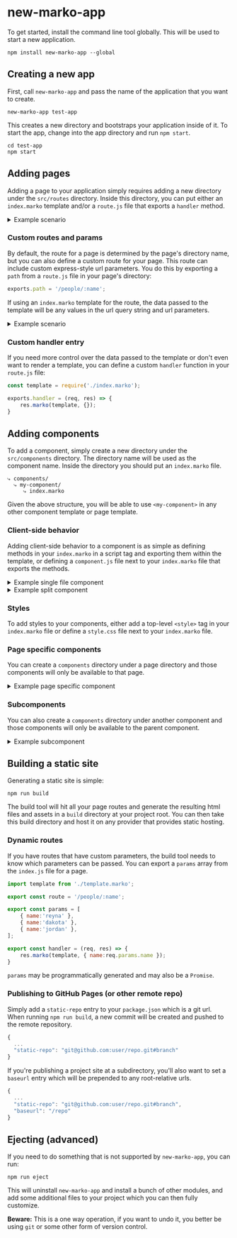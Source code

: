 # new-marko-app

To get started, install the command line tool globally.  This will be used to start a new application.

```
npm install new-marko-app --global
```

## Creating a new app

First, call `new-marko-app` and pass the name of the application that you want to create.

```
new-marko-app test-app
```

This creates a new directory and bootstraps your application inside of it.  To start the app, change into the app directory and run `npm start`.

```
cd test-app
npm start
```

## Adding pages

Adding a page to your application simply requires adding a new directory under the `src/routes` directory.  Inside this directory, you can put either an `index.marko` template and/or a `route.js` file that exports a `handler` method.

<details>
<summary>Example scenario</summary>
>
> Given a directory structure like this:
>
> ```
> ⤷ src/
>    ⤷ routes/
>       ⤷ my-page/
>          ⤷ index.marko
> ```
>
> Hitting `/my-page` will render `index.marko`.
</details>

### Custom routes and params

By default, the route for a page is determined by the page's directory name, but you can also define a custom route for your page.  This route can include custom express-style url parameters.  You do this by exporting a `path` from a `route.js` file in your page's directory:

```js
exports.path = '/people/:name';
```

If using an `index.marko` template for the route, the data passed to the template will be any values in the url query string and url parameters.  

<details>
<summary>Example scenario</summary>
>
> Given a route:
> ```
> /people/:name
> ```
>
> And a template:
> ```html
> <ul>
>     <li>${data.name}</li>
>     <li>${data.age}</li>
</ul>
> ```
>
> When you hit the following url:
> ```
> /people/frank?age=27
> ```
>
> The rendered output would be:
> ```html
> <ul>
>     <li>frank</li>
>     <li>27</li>
> </ul>
> ```
</details>

### Custom handler entry

If you need more control over the data passed to the template or don't even want to render a template, you can define a custom `handler` function in your `route.js` file:

```js
const template = require('./index.marko');

exports.handler = (req, res) => {
    res.marko(template, {});
}
```


## Adding components

To add a component, simply create a new directory under the `src/components` directory.  The directory name will be used as the component name.  Inside the directory you should put an `index.marko` file.

```
⤷ components/
  ⤷ my-component/
     ⤷ index.marko
```

Given the above structure, you will be able to use `<my-component>` in any other component template or page template.

### Client-side behavior

Adding client-side behavior to a component is as simple as defining methods in your `index.marko` in a script tag and exporting them within the template, or defining a `component.js` file next to your `index.marko` file that exports the methods.

<details>
<summary>Example single file component</summary>
**index.marko**
```html
<script>
    module.exports = {
        onInput(input) {
            this.state = {
                count: input.count
            }
            this.initialCount = input.count
        },
        incrementCount() {
            this.state.count++
        },
        resetCount() {
            this.state.count = this.initialCount
        }
    }
</script>

<div>${state.count}</div>
<button on-click('incrementCount')>+</button>
<button on-click('resetCount')>reset</button>
```
</details>

<details>
<summary>Example split component</summary>
**index.marko**
```html
<div>${state.count}</div>
<button on-click('incrementCount')>+</button>
<button on-click('resetCount')>reset</button>
```
**component.js**
```js
module.exports = {
    onInput(input) {
        this.state = {
            count: input.count
        }
        this.initialCount = input.count
    },
    incrementCount() {
        this.state.count++
    },
    resetCount() {
        this.state.count = this.initialCount
    }
}
```
</details>

### Styles

To add styles to your components, either add a top-level `<style>` tag in your `index.marko` file or define a `style.css` file next to your `index.marko` file.

### Page specific components

You can create a `components` directory under a page directory and those components will only be available to that page.

<details>
<summary>Example page specific component</summary>
>
> Given a directory structure like this:
>
> ```
> ⤷ pages/
>    ⤷ my-page/
>       ⤷ components/
>          ⤷ my-page-component/
>             ⤷ index.marko
>       ⤷ index.marko
> ```
>
> You will only be able to use `<my-page-component>` from the `my-page/index.marko` template or other components defined under `my-page/components`.
</details>

### Subcomponents

You can also create a `components` directory under another component and those components will only be available to the parent component.

<details>
<summary>Example subcomponent</summary>
>
> Given a directory structure like this:
>
> ```
> ⤷ components/
>    ⤷ my-component/
>       ⤷ components/
>          ⤷ my-subcomponent/
>             ⤷ index.marko
>       ⤷ index.marko
> ```
>
> You will only be able to use `<my-subcomponent>` from the `my-component/index.marko` template or other subcomponents defined under `my-component/components`.
</details>

## Building a static site

Generating a static site is simple:

```
npm run build
```

The build tool will hit all your page routes and generate the resulting html files and assets in a `build` directory at your project root.  You can then take this build directory and host it on any provider that provides static hosting.

### Dynamic routes

If you have routes that have custom parameters, the build tool needs to know which parameters can be passed.  You can export a `params` array from the `index.js` file for a page.

```js
import template from './template.marko';

export const route = '/people/:name';

export const params = [
    { name:'reyna' },
    { name:'dakota' },
    { name:'jordan' },
];

export const handler = (req, res) => {
    res.marko(template, { name:req.params.name });
}
```

`params` may be programmatically generated and may also be a `Promise`.

### Publishing to GitHub Pages (or other remote repo)

Simply add a `static-repo` entry to your `package.json` which is a git url.  When running `npm run build`, a new commit will be created and pushed to the remote repository.

```js
{
  ...
  "static-repo": "git@github.com:user/repo.git#branch"
}
```

If you're publishing a project site at a subdirectory, you'll also want to set a `baseurl` entry which will be prepended to any root-relative urls.

```js
{
  ...
  "static-repo": "git@github.com:user/repo.git#branch",
  "baseurl": "/repo"
}
```

## Ejecting (advanced)

If you need to do something that is not supported by `new-marko-app`, you can run:

```
npm run eject
```

This will uninstall `new-marko-app` and install a bunch of other modules, and add some additional files to your project which you can then fully customize.

**Beware:** This is a one way operation, if you want to undo it, you better be using `git` or some other form of version control.
